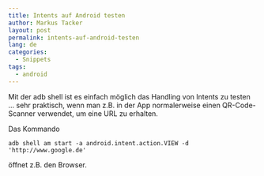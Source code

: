 ```yaml
---
title: Intents auf Android testen
author: Markus Tacker
layout: post
permalink: intents-auf-android-testen
lang: de
categories:
  - Snippets
tags:
  - android
---
```

Mit der adb shell ist es einfach möglich das Handling von Intents zu testen &#8230; sehr praktisch, wenn man z.B. in der App normalerweise einen QR-Code-Scanner verwendet, um eine URL zu erhalten.

Das Kommando 

`adb shell am start -a android.intent.action.VIEW -d 'http://www.google.de'`

öffnet z.B. den Browser.
